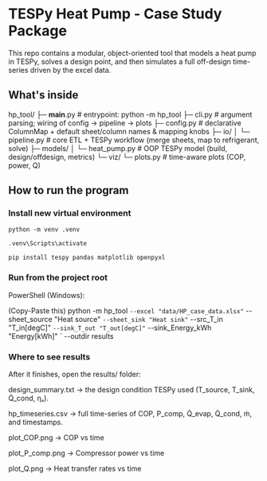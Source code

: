 # TESPy Heat Pump - Case Study Package

This repo contains a modular, object-oriented tool that models a heat pump in TESPy, solves a design point, and then simulates a full off-design time-series driven by the excel data.

## What's inside

hp_tool/
├─ __main__.py        # entrypoint: python -m hp_tool
├─ cli.py             # argument parsing; wiring of config → pipeline → plots
├─ config.py          # declarative ColumnMap + default sheet/column names & mapping knobs
├─ io/
│  └─ pipeline.py     # core ETL + TESPy workflow (merge sheets, map to refrigerant, solve)
├─ models/
│  └─ heat_pump.py    # OOP TESPy model (build, design/offdesign, metrics)
└─ viz/
   └─ plots.py        # time-aware plots (COP, power, Q)

## How to run the program

### Install new virtual environment

```python -m venv .venv```

```.venv\Scripts\activate```

```pip install tespy pandas matplotlib openpyxl ```

### Run from the project root

PowerShell (Windows):

(Copy-Paste this)
python -m hp_tool `
  --excel "data/HP_case_data.xlsx" `
  --sheet_source "Heat source" `
  --sheet_sink "Heat sink" `
  --src_T_in "T_in[degC]" `
  --sink_T_out "T_out[degC]" `
  --sink_Energy_kWh "Energy[kWh]" `
  --outdir results

### Where to see results

After it finishes, open the results/ folder:

design_summary.txt → the design condition TESPy used (T_source, T_sink, Q̇_cond, ηₛ).

hp_timeseries.csv → full time-series of COP, P_comp, Q̇_evap, Q̇_cond, ṁ, and timestamps.

plot_COP.png → COP vs time

plot_P_comp.png → Compressor power vs time

plot_Q.png → Heat transfer rates vs time